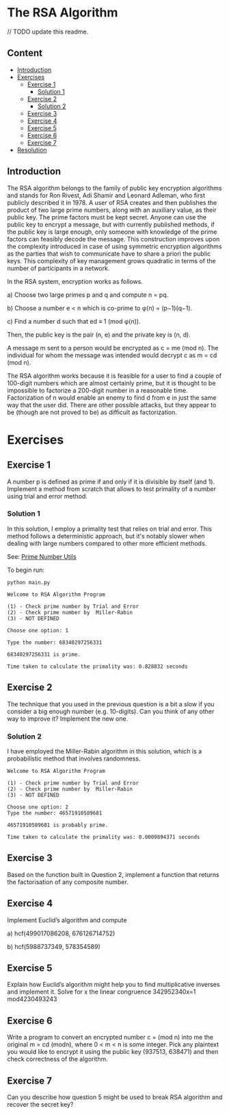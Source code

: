 # The RSA Algorithm
// TODO update this readme.
## Content

* [Introduction](#Introduction)
* [Exercises](#Exercises)
  * [Exercise 1](#Exercise-1)
    * [Solution 1](#Solution-1)
  * [Exercise 2](#Exercise-2)
    * [Solution 2](#Solution-2)
  * [Exercise 3](#Exercise-3)
  * [Exercise 4](#Exercise-4)
  * [Exercise 5](#Exercise-5)
  * [Exercise 6](#Exercise-6)
  * [Exercise 7](#Exercise-7)
* [Resolution](#Resolution)

## Introduction

The RSA algorithm belongs to the family of public key encryption algorithms and stands for Ron Rivest, Adi Shamir and Leonard Adleman, who first publicly described it in 1978. 
A user of RSA creates and then publishes the product of two large prime numbers, along with an auxiliary value, as their public key. 
The prime factors must be kept secret. Anyone can use the public key to encrypt a message, but with currently published methods, if the public key is large enough, only someone with knowledge of the prime factors can feasibly
decode the message. This construction improves upon the complexity introduced in case of using symmetric encryption algorithms as the parties that wish to communicate have to share a
priori the public keys. This complexity of key management grows quadratic in terms of the number of participants in a network.

In the RSA system, encryption works as follows.

a) Choose two large primes p and q and compute n = pq.

b) Choose a number e < n which is co-prime to φ(n) = (p−1)(q−1).

c) Find a number d such that ed ≡ 1 (mod φ(n)).

Then, the public key is the pair (n, e) and the private key is (n, d). 

A message m sent to a person would be encrypted as c = me (mod n). The individual for whom the message was intended would decrypt c as m = cd (mod n).

The RSA algorithm works because it is feasible for a user to find a couple of 100-digit numbers which are almost certainly prime, 
but it is thought to be impossible to factorize a 200-digit number in a reasonable time. 
Factorization of n would enable an enemy to find d from e in just the same way that the user did. 
There are other possible attacks, but they appear to be (though are not proved to be) as difficult as factorization.

# Exercises

## Exercise 1

A number p is defined as prime if and only if it is divisible by itself (and 1). Implement a method
from scratch that allows to test primality of a number using trial and error method.

### Solution 1

In this solution, I employ a primality test that relies on trial and error. 
This method follows a deterministic approach, but it's notably slower when dealing with large numbers compared to other more efficient methods.  

See: [Prime Number Utils](prime_utils/PrimeNumberUtils.py#L11) 

To begin run:

```shell
python main.py 
```

````
Welcome to RSA Algorithm Program

(1) - Check prime number by Trial and Error
(2) - Check prime number by  Miller-Rabin
(3) - NOT DEFINED

Choose one option: 1

Type the number: 68340297256331

68340297256331 is prime.

Time taken to calculate the primality was: 0.828832 seconds

````

## Exercise 2

The technique that you used in the previous question is a bit a slow if you consider a big enough
number (e.g. 10-digits). Can you think of any other way to improve it? Implement the new one.

### Solution 2 

I have employed the Miller-Rabin algorithm in this solution, which is a probabilistic method that involves randomness. 

````
Welcome to RSA Algorithm Program

(1) - Check prime number by Trial and Error
(2) - Check prime number by  Miller-Rabin
(3) - NOT DEFINED

Choose one option: 2
Type the number: 46571910589681

46571910589681 is probably prime.

Time taken to calculate the primality was: 0.0009894371 seconds

````


## Exercise 3

Based on the function built in Question 2, implement a function that returns the factorisation of
any composite number.

## Exercise 4

Implement Euclid’s algorithm and compute

a) hcf(499017086208, 676126714752)

b) hcf(5988737349, 578354589)

## Exercise 5

Explain how Euclid’s algorithm might help you to find multiplicative inverses and implement it.
Solve for x the linear congruence 342952340x=1 mod4230493243

## Exercise 6

Write a program to convert an encrypted number c = (mod n) into me the original m = cd
(modn), where 0 < m < n is some integer. Pick any plaintext you would like to encrypt it
using the public key (937513, 638471) and then check correctness of the algorithm.

## Exercise 7

Can you describe how question 5 might be used to break RSA algorithm and recover the
secret key?

